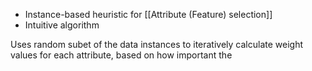- Instance-based heuristic for [[Attribute (Feature) selection]] 
- Intuitive algorithm

Uses random subet of the data instances to iteratively calculate weight values for each attribute, based on how important the 